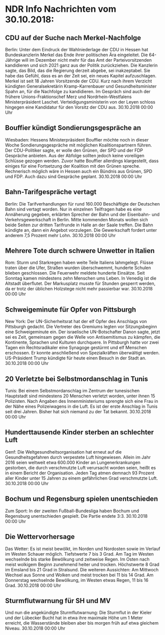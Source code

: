 # NDR Info Nachrichten vom 30.10.2018:


## CDU auf der Suche nach Merkel-Nachfolge
Berlin: Unter dem Eindruck der Wahlniederlage der CDU in Hessen hat Bundeskanzlerin Merkel das Ende ihrer politischen Ära eingeleitet. Die 64-Jährige will im Dezember nicht mehr für das Amt der Parteivorsitzenden kandidieren und sich 2021 ganz aus der Politik zurückziehen. Die Kanzlerin sagte, das Bild, das die Regierung derzeit abgebe, sei inakzeptabel. Sie habe das Gefühl, dass es an der Zeit sei, ein neues Kapitel aufzuschlagen. Merkel ist seit 18 Jahren Vorsitzende der CDU. Kurz nach ihrem Verzicht kündigten Generalsekretärin Kramp-Karrenbauer und Gesundheitsminister Spahn an, für die Nachfolge zu kandidieren. Im Gespräch sind auch der frühere Unions-Fraktionschef Merz und Nordrhein-Westfalens Ministerpräsident Laschet. Verteidigungsministerin von der Leyen schloss hingegen eine Kandidatur für den Vorsitz der CDU aus. 30.10.2018 00:00 Uhr 

## Bouffier kündigt Sondierungsgespräche an
Wiesbaden: Hessens Ministerpräsident Bouffier möchte noch in dieser Woche Sondierungsgespräche mit möglichen Koalitionspartnern führen. Der CDU-Politiker sagte, er wolle den Grünen, der SPD und der FDP Gespräche anbieten. Aus der Abfolge sollten jedoch keine voreiligen Schlüsse gezogen werden. Zuvor hatte Bouffier allerdings klargestellt, dass einiges für eine Fortsetzung der Koalition mit den Grünen spreche. Rechnerisch möglich wäre in Hessen auch ein Bündnis aus Grünen, SPD und FDP. Auch dazu sind Gespräche geplant. 30.10.2018 00:00 Uhr 

## Bahn-Tarifgespräche vertagt
Berlin: Die Tarifverhandlungen für rund 160.000 Beschäftigte der Deutschen Bahn sind vertagt worden. Nur in einzelnen Teilfragen habe es eine Annäherung gegeben, erklärten Sprecher der Bahn und der Eisenbahn- und Verkehrsgewerkschaft in Berlin. Mitte kommenden Monats wollen sich beide Seiten zur dritten Tarifrunde in Halle an der Saale treffen. Die Bahn kündigte an, dann ein Angebot vorzulegen. Die Gewerkschaft fordert unter anderem 7,5 Prozent mehr Lohn. 30.10.2018 00:00 Uhr 

## Mehrere Tote durch schwere Unwetter in Italien
Rom: Sturm und Starkregen haben weite Teile Italiens lahmgelegt. Flüsse traten über die Ufer, Straßen wurden überschwemmt, hunderte Schulen blieben geschlossen. Die Feuerwehr meldete hunderte Einsätze. Seit Sonntag kamen mindestens zehn Menschen ums Leben. In Venedig ist die Altstadt überflutet. Der Markusplatz musste für Stunden gesperrt werden, da er trotz der üblichen Holzstege nicht mehr passierbar war. 30.10.2018 00:00 Uhr 

## Schweigeminute für Opfer von Pittsburgh
New York: Der UN-Sicherheitsrat hat der elf Opfer des Anschlags von Pittsburgh gedacht. Die Vertreter des Gremiums legten vor Sitzungsbeginn eine Schweigeminute ein. Der israelische UN-Botschafter Danon sagte, jetzt sei es Zeit, gemeinsam gegen die Welle von Antisemitismus zu kämpfen, die Kontinente, Sprachen und Kulturen durchquere. In Pittsburgh hatte vor zwei Tagen ein Rechtsradikaler eine Synagoge gestürmt und elf Menschen erschossen. Er konnte anschließend von Spezialkräften überwältigt werden. US-Präsident Trump kündigte für heute einen Besuch in der Stadt an. 30.10.2018 00:00 Uhr 

## 20 Verletzte bei Selbstmordanschlag in Tunis
Tunis: Bei einem Selbstmordanschlag im Zentrum der tunesischen Hauptstadt sind mindestens 20 Menschen verletzt worden, unter ihnen 15 Polizisten. Nach Angaben des Innenministeriums sprengte sich eine Frau in der Nähe eines Polizeiwagens in die Luft. Es ist der erste Anschlag in Tunis seit drei Jahren. Bisher hat sich niemand zu der Tat bekannt. 30.10.2018 00:00 Uhr 

## Hunderttausende Kinder sterben an schlechter Luft
Genf:	Die Weltgesundheitsorganisation hat erneut auf die Gesundheitsgefahren durch verpestete Luft hingewiesen. Allein im Jahr 2016 seien weltweit etwa 600.000 Kinder an Lungenerkrankungen gestorben, die durch verschmutzte Luft verursacht worden seien, heißt es in einem Bericht der Organisation. Jeden Tag atmen demnach 93 Prozent aller Kinder unter 15 Jahren zu einem gefährlichen Grad verschmutzte Luft. 30.10.2018 00:00 Uhr 

## Bochum und Regensburg spielen unentschieden
Zum Sport: In der zweiten Fußball-Bundesliga haben Bochum und Regensburg unentschieden gespielt. Die Partie endete 3:3. 30.10.2018 00:00 Uhr 

## Die Wettervorhersage
Das Wetter: Es ist meist bewölkt, im Norden und Nordosten sowie im Verlauf im Westen Schauer möglich. Tiefstwerte 7 bis 3 Grad. Am Tag im Westen wechselnde bis starke Bewölkung und zeitweise Regen. Im Osten nach meist wolkigem Beginn zunehmend heiter und trocken. Höchstwerte 8 Grad im Emsland bis 21 Grad in Stralsund. Die weiteren Aussichten: Am Mittwoch Wechsel aus Sonne und Wolken und meist trocken bei 11 bis 14 Grad. Am Donnerstag wechselnde Bewölkung, im Westen etwas Regen, 11 bis 16 Grad. 30.10.2018 00:00 Uhr 

## Sturmflutwarnung für SH und MV
Und nun die angekündigte Sturmflutwarnung: Die Sturmflut in der Kieler und der Lübecker Bucht hat in etwa ihre maximale Höhe um 1 Meter erreicht, die Wasserstände bleiben aber bis morgen früh auf etwa gleichem Niveau. 30.10.2018 00:00 Uhr 
